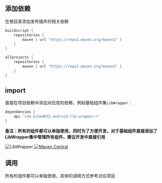 ## 添加依赖

在根目录添加发布插件的相关依赖
```groovy
buildscript {  
    repositories {  
        maven { url "https://repo1.maven.org/maven2" }
    }  
}   

allprojects {  
    repositories {  
        maven { url "https://repo1.maven.org/maven2" }
    }  
}
```  
## import

直接在项目依赖中添加对应库的依赖，例如基础组件集`LibWrapper`：
```groovy
dependencies {
    api 'com.bihe0832.android:lib-wrapper:+'
}
```
**备注：所有的组件都可以单独使用，同时为了方便开发，对于基础组件直接添加了LibWrapper集中管理所有组件，建议开发中直接引用** 

![LibWrapper](https://img.shields.io/badge/AndroidAppFactory-LibWrapper-brightgreen)[ ![Maven Central](https://img.shields.io/maven-central/v/com.bihe0832.android/lib-wrapper) ](https://search.maven.org/artifact/com.bihe0832.android/lib-wrapper)


## 调用

所有的组件都可以单独使用，具体的调用方式参考对应项目